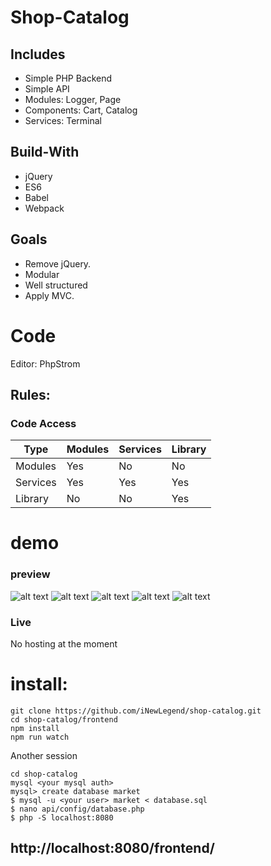 # Shop-Catalog
## Includes
  - Simple PHP Backend
  - Simple API
  - Modules: Logger, Page
  - Components: Cart, Catalog
  - Services: Terminal


## Build-With
  - jQuery
  - ES6
  - Babel
  - Webpack
  
## Goals
  - Remove jQuery.
  - Modular
  - Well structured
  - Apply MVC.

# Code
Editor: PhpStrom

## Rules:
### Code Access
| Type | Modules | Services | Library
| ------ | ------ | ------ | ------ |
| Modules | Yes | No | No
| Services | Yes | Yes | Yes
| Library | No | No | Yes

# demo
### preview
![alt text](https://i.ibb.co/JFQ9Wm1/1.png)
![alt text](https://i.ibb.co/KGgyCx1/2.png)
![alt text](https://i.ibb.co/gygZSBb/3.png)
![alt text](https://i.ibb.co/cYV4d2G/image.png)
![alt text](https://i.ibb.co/kHsq0dq/image.png)

### Live
No hosting at the moment

# install:
```
git clone https://github.com/iNewLegend/shop-catalog.git
cd shop-catalog/frontend
npm install
npm run watch
```

Another session
```
cd shop-catalog
mysql <your mysql auth>
mysql> create database market
$ mysql -u <your user> market < database.sql
$ nano api/config/database.php
$ php -S localhost:8080
````
## http://localhost:8080/frontend/

